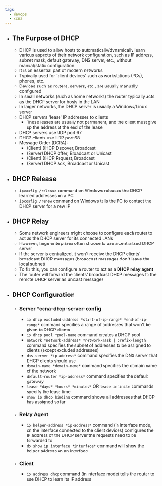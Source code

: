 ```yaml
---
tags:
  - devops
  - ccna
---
```

- ## The Purpose of DHCP
	- DHCP is used to allow hosts to automatically/dynamically learn various aspects of their network configuration, such as IP address, subnet mask, default gateway, DNS server, etc., without manual/static configuration
	- It is an essential part of modern networks
	- Typically used for 'client devices' such as workstations (PCs), phones, etc.
	- Devices such as routers, servers, etc., are usually manually configured
	- In small networks (such as home networks) the router typically acts as the DHCP server for hosts in the LAN
	- In larger networks, the DHCP server is usually a Windows/Linux server
	- DHCP servers 'lease' IP addresses to clients
		- These leases are usually not permanent, and the client must give up the address at the end of the lease
	- DHCP servers use UDP port 67
	- DHCP clients use UDP port 68
	- Message Order (DORA):
		- (Client) DHCP Discover, Broadcast
		- (Server) DHCP Offer, Broadcast or Unicast
		- (Client) DHCP Request, Broadcast
		- (Server) DHCP Ack, Broadcast or Unicast
- ## DHCP Release
	- `ipconfig /release` command on Windows releases the DHCP learned addresses on a PC
	- `ipconfig /renew` command on Windows tells the PC to contact the DHCP server for a new IP
- ## DHCP Relay
	- Some network engineers might choose to configure each router to act as the DHCP server for its connected LANs
	- However, large enterprises often choose to use a centralized DHCP server
	- If the server is centralized, it won't receive the DHCP clients' broadcast DHCP messages (broadcast messages don't leave the local subnet)
	- To fix this, you can configure a router to act as a **DHCP relay agent**
	- The router will forward the clients' broadcast DHCP messages to the remote DHCP server as unicast messages
- ## DHCP Configuration
	- ### Server ^ccna-dhcp-server-config
		- `ip dhcp excluded-address *start-of-ip-range* *end-of-ip-range*` command specifies a range of addresses that won't be given to DHCP clients
		- `ip dhcp pool *pool-name` command creates a DHCP pool
		- `network *network-address* *network-mask | prefix-length` command specifies the subnet of addresses to be assigned to clients (except excluded addresses)
		- `dns-server *ip-address*` command specifies the DNS server that DHCP clients should use
		- `domain-name *domain-name*` command specifies the domain name of the network
		- `default-router *ip-address*` command specifies the default gateway
		- `lease *days* *hours* *minutes*` OR `lease infinite` commands specify the lease time
		- `show ip dhcp binding` command shows all addresses that DHCP has assigned so far
	- ### Relay Agent
		- `ip helper-address *ip-address*` command (in interface mode, on the interface connected to the client devices) configures the IP address of the DHCP server the requests need to be forwarded to
		- `do show ip interface *interface*` command will show the helper address on an interface
	- ### Client
		- `ip address dhcp` command (in interface mode) tells the router to use DHCP to learn its IP address